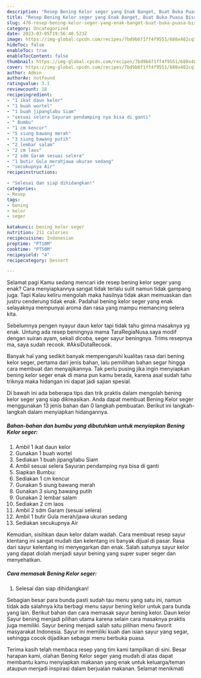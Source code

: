 ```yaml
---
description: "Resep Bening Kelor seger yang Enak Banget, Buat Buka Puasa Bisa Manjain Lidah"
title: "Resep Bening Kelor seger yang Enak Banget, Buat Buka Puasa Bisa Manjain Lidah"
slug: 470-resep-bening-kelor-seger-yang-enak-banget-buat-buka-puasa-bisa-manjain-lidah
category: Uncategorized
date: 2023-03-05T19:56:40.523Z
image: https://img-global.cpcdn.com/recipes/7bd9b6f1ff4f9551/680x482cq70/bening-kelor-seger-foto-resep-utama.jpg
hideToc: false
enableToc: true
enableTocContent: false
thumbnail: https://img-global.cpcdn.com/recipes/7bd9b6f1ff4f9551/680x482cq70/bening-kelor-seger-foto-resep-utama.jpg
cover: https://img-global.cpcdn.com/recipes/7bd9b6f1ff4f9551/680x482cq70/bening-kelor-seger-foto-resep-utama.jpg
author: Admin
authorAv: notfound
ratingvalue: 3.1
reviewcount: 18
recipeingredient:
- "1 ikat daun kelor"
- "1 buah wortel"
- "1 buah jipanglabu Siam"
- "sesuai selera Sayuran pendamping nya bisa di ganti"
- " Bumbu"
- "1 cm kencur"
- "5 siung bawang merah"
- "3 siung bawang putih"
- "2 lembar salam"
- "2 cm laos"
- "2 sdm Garam sesuai selera"
- "1 butir Gula merahjawa ukuran sedang"
- "secukupnya Air"
recipeinstructions:

- "Selesai dan siap dihidangkan!"
categories:
- Resep
tags:
- bening
- kelor
- seger

katakunci: bening kelor seger 
nutrition: 211 calories
recipecuisine: Indonesian
preptime: "PT10M"
cooktime: "PT50M"
recipeyield: "4"
recipecategory: Dessert

---
```



Selamat pagi Kamu sedang mencari ide resep bening kelor seger yang enak? Cara menyiapkannya sangat tidak terlalu sulit namun tidak gampang juga. Tapi Kalau keliru mengolah maka hasilnya tidak akan memuaskan dan justru cenderung tidak enak. Padahal bening kelor seger yang enak selayaknya mempunyai aroma dan rasa yang mampu memancing selera kita.


Sebelumnya pengen nyayur daun kelor tapi tidak tahu gimna masaknya yg enak. Untung ada resep beningnya mama TaraRegiaNusa.saya modif dengan suiran ayam, sekali dicoba, seger sayur beningnya. Trims resepnya ma, saya sudah recook. #AksiDutaRecook.

Banyak hal yang sedikit banyak mempengaruhi kualitas rasa dari bening kelor seger, pertama dari jenis bahan, lalu pemilihan bahan segar hingga cara membuat dan menyajikannya. Tak perlu pusing jika ingin menyiapkan bening kelor seger enak di mana pun kamu berada, karena asal sudah tahu triknya maka hidangan ini dapat jadi sajian spesial.


Di bawah ini ada beberapa tips dan trik praktis dalam mengolah bening kelor seger yang siap dikreasikan. Anda dapat membuat Bening Kelor seger menggunakan 13 jenis bahan dan 0 langkah pembuatan. Berikut ini langkah-langkah dalam menyiapkan hidangannya.

<!--inarticleads1-->

##### Bahan-bahan dan bumbu yang dibutuhkan untuk menyiapkan Bening Kelor seger:

1. Ambil 1 ikat daun kelor
1. Gunakan 1 buah wortel
1. Sediakan 1 buah jipang/labu Siam
1. Ambil sesuai selera Sayuran pendamping nya bisa di ganti
1. Siapkan  Bumbu:
1. Sediakan 1 cm kencur
1. Gunakan 5 siung bawang merah
1. Gunakan 3 siung bawang putih
1. Gunakan 2 lembar salam
1. Sediakan 2 cm laos
1. Ambil 2 sdm Garam (sesuai selera)
1. Ambil 1 butir Gula merah/jawa ukuran sedang
1. Sediakan secukupnya Air


Kemudian, sisihkan daun kelor dalam wadah. Cara membuat resep sayur klentang ini sangat mudah dan kelentang ini banyak dijual di pasar. Rasa dari sayur kelentang ini menyegarkan dan enak. Salah satunya sayur kelor yang dapat diolah menjadi sayur bening yang super super seger dan menyehatkan. 

<!--inarticleads2-->

##### Cara memasak Bening Kelor seger:


1. Selesai dan siap dihidangkan!

Sebagian besar para bunda pasti sudah tau menu yang satu ini, namun tidak ada salahnya kita berbagi menu sayur bening kelor untuk para bunda yang lain. Berikut bahan dan cara memasak sayur bening kelor. Daun kelor Sayur bening menjadi pilihan utama karena selain cara masaknya praktis juga memiliki. Sayur bening menjadi salah satu pilihan menu favorit masyarakat Indonesia. Sayur ini memiliki kuah dan isian sayur yang segar, sehingga cocok dijadikan sebagai menu berbuka puasa. 

Terima kasih telah membaca resep yang tim kami tampilkan di sini. Besar harapan kami, olahan Bening Kelor seger yang mudah di atas dapat membantu kamu menyiapkan makanan yang enak untuk keluarga/teman ataupun menjadi inspirasi dalam berjualan makanan. Selamat menikmati
